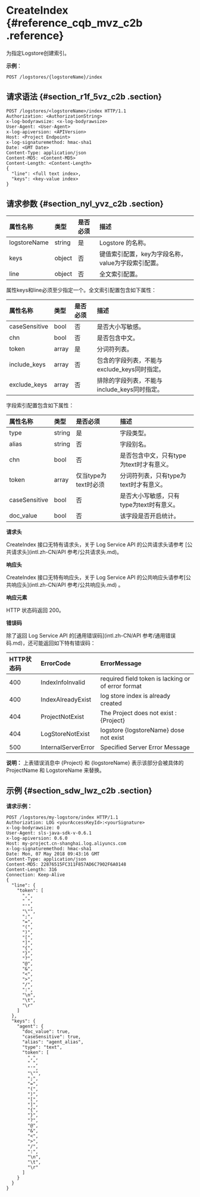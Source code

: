 # CreateIndex {#reference_cqb_mvz_c2b .reference}

为指定Logstore创建索引。

**示例**：

```
POST /logstores/{logstoreName}/index
```

## 请求语法 {#section_r1f_5vz_c2b .section}

```
POST /logstores/<logstoreName>/index HTTP/1.1
Authorization: <AuthorizationString>
x-log-bodyrawsize: <x-log-bodyrawsize>
User-Agent: <User-Agent>
x-log-apiversion: <APIVersion>
Host: <Project Endpoint>
x-log-signaturemethod: hmac-sha1
Date: <GMT Date>
Content-Type: application/json
Content-MD5: <Content-MD5>
Content-Length: <Content-Length>
{
  "line": <full text index>,
  "keys": <key-value index>
}
```

## 请求参数 {#section_nyl_yvz_c2b .section}

|属性名称|类型|是否必须|描述|
|:---|:-|:---|:-|
|logstoreName|string|是|Logstore 的名称。|
|keys|object|否|键值索引配置，key为字段名称，value为字段索引配置。|
|line|object|否|全文索引配置。|

属性keys和line必须至少指定一个。全文索引配置包含如下属性：

|属性名称|类型|是否必须|描述|
|:---|:-|:---|:-|
|caseSensitive|bool|否|是否大小写敏感。|
|chn|bool|否|是否包含中文。|
|token|array|是|分词符列表。|
|include\_keys|array|否|包含的字段列表，不能与exclude\_keys同时指定。|
|exclude\_keys|array|否|排除的字段列表，不能与include\_keys同时指定。|

字段索引配置包含如下属性：

|属性名称|类型|是否必须|描述|
|:---|:-|:---|:-|
|type|string|是|字段类型。|
|alias|string|否|字段别名。|
|chn|bool|否|是否包含中文，只有type为text时才有意义。|
|token|array|仅当type为text时必须|分词符列表，只有type为text时才有意义。|
|caseSensitive|bool|否|是否大小写敏感，只有type为text时有意义。|
|doc\_value|bool|否|该字段是否开启统计。|

**请求头**

CreateIndex 接口无特有请求头，关于 Log Service API 的公共请求头请参考 [公共请求头](intl.zh-CN/API 参考/公共请求头.md)。

**响应头**

CreateIndex 接口无特有响应头，关于 Log Service API 的公共响应头请参考[公共响应头](intl.zh-CN/API 参考/公共响应头.md) 。

**响应元素**

HTTP 状态码返回 200。

**错误码**

除了返回 Log Service API 的[通用错误码](intl.zh-CN/API 参考/通用错误码.md)，还可能返回如下特有错误码：

|HTTP状态码|ErrorCode|ErrorMessage|
|:------|:--------|:-----------|
|400|IndexInfoInvalid|required field token is lacking or of error format|
|400|IndexAlreadyExist|log store index is already created|
|404|ProjectNotExist|The Project does not exist : \{Project\}|
|404|LogStoreNotExist|logstore \{logstoreName\} dose not exist|
|500|InternalServerError|Specified Server Error Message|

**说明：** 上表错误消息中 \{Project\} 和 \{logstoreName\} 表示该部分会被具体的 ProjectName 和 LogstoreName 来替换。

## 示例 {#section_sdw_lwz_c2b .section}

**请求示例：**

```
POST /logstores/my-logstore/index HTTP/1.1
Authorization: LOG <yourAccessKeyId>:<yourSignature>
x-log-bodyrawsize: 0
User-Agent: sls-java-sdk-v-0.6.1
x-log-apiversion: 0.6.0
Host: my-project.cn-shanghai.log.aliyuncs.com
x-log-signaturemethod: hmac-sha1
Date: Mon, 07 May 2018 09:43:16 GMT
Content-Type: application/json
Content-MD5: 22876515FC311F857AD6C7902F6A0148
Content-Length: 316
Connection: Keep-Alive
{
  "line": {
    "token": [
      ",",
      " ",
      "'",
      "\"",
      ";",
      "=",
      "(",
      ")",
      "[",
      "]",
      "{",
      "}",
      "?",
      "@",
      "&",
      "<",
      ">",
      "/",
      ":",
      "\n",
      "\t",
      "\r"
    ]
  },
  "keys": {
    "agent": {
      "doc_value": true,
      "caseSensitive": true,
      "alias": "agent_alias",
      "type": "text",
      "token": [
        ",",
        " ",
        "'",
        "\"",
        ";",
        "=",
        "(",
        ")",
        "[",
        "]",
        "{",
        "}",
        "?",
        "@",
        "&",
        "<",
        ">",
        "/",
        ":",
        "\n",
        "\t",
        "\r"
      ]
    }
  }
}
```

